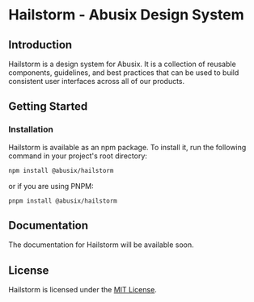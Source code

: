 # Hailstorm - Abusix Design System

## Introduction

Hailstorm is a design system for Abusix. It is a collection of reusable components, guidelines, and best practices that can be used to build consistent user interfaces across all of our products.

## Getting Started

### Installation

Hailstorm is available as an npm package. To install it, run the following command in your project's root directory:

```bash
npm install @abusix/hailstorm
```

or if you are using PNPM:

```
pnpm install @abusix/hailstorm
```

## Documentation

The documentation for Hailstorm will be available soon.

## License

Hailstorm is licensed under the [MIT License](LICENSE).
